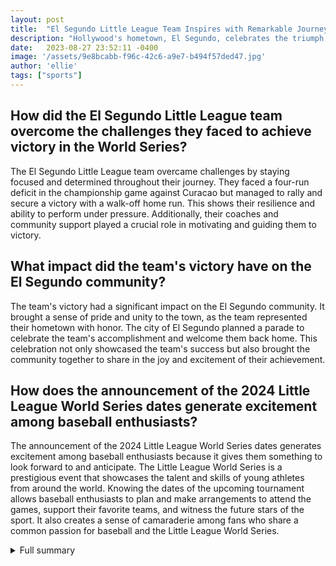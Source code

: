 ```yaml
---
layout: post
title:  "El Segundo Little League Team Inspires with Remarkable Journey to Victory"
description: "Hollywood's hometown, El Segundo, celebrates the triumph of their Little League team in this year's World Series."
date:   2023-08-27 23:52:11 -0400
image: '/assets/9e8bcabb-f96c-42c6-a9e7-b494f57ded47.jpg'
author: 'ellie'
tags: ["sports"]
---
```


## How did the El Segundo Little League team overcome the challenges they faced to achieve victory in the World Series?
The El Segundo Little League team overcame challenges by staying focused and determined throughout their journey. They faced a four-run deficit in the championship game against Curacao but managed to rally and secure a victory with a walk-off home run. This shows their resilience and ability to perform under pressure. Additionally, their coaches and community support played a crucial role in motivating and guiding them to victory.

## What impact did the team's victory have on the El Segundo community?
The team's victory had a significant impact on the El Segundo community. It brought a sense of pride and unity to the town, as the team represented their hometown with honor. The city of El Segundo planned a parade to celebrate the team's accomplishment and welcome them back home. This celebration not only showcased the team's success but also brought the community together to share in the joy and excitement of their achievement.

## How does the announcement of the 2024 Little League World Series dates generate excitement among baseball enthusiasts?
The announcement of the 2024 Little League World Series dates generates excitement among baseball enthusiasts because it gives them something to look forward to and anticipate. The Little League World Series is a prestigious event that showcases the talent and skills of young athletes from around the world. Knowing the dates of the upcoming tournament allows baseball enthusiasts to plan and make arrangements to attend the games, support their favorite teams, and witness the future stars of the sport. It also creates a sense of camaraderie among fans who share a common passion for baseball and the Little League World Series.


<details>
        <summary>Full summary</summary>
<p>I. Introduction</p>
<p>The El Segundo Little League team, representing Hollywood's hometown, achieved a remarkable victory in this year's Little League World Series. The team's journey was filled with ups and downs, culminating in a thrilling championship game against Curacao. Despite facing a four-run deficit, the El Segundo All Stars rallied to secure a 6-5 victory, thanks to a walk-off home run by Louis Lappe.</p>
<p>II. El Segundo Little League's Journey</p>
<p>Team manager Danny Boehle expressed his pride and emotions after achieving their long-awaited mission. The team's victory captured the attention of the entertainment industry, highlighting their impressive journey as local heroes. To celebrate their accomplishment, the city of El Segundo has planned a parade to welcome the team back home from Pennsylvania.</p>
<p>III. The Championship Game against Curacao</p>
<p>During the annual fall meeting of the Little League International Board of Directors, the official dates for the 2024 Little League World Series (LLWS) were announced, confirming the dates for all seven World Series events as well as the international rotation for the Little League Baseball World Series through 2024. 2022, 2023, and 2024 World Series events were discussed.</p>
<p>IV. Celebration and Recognition</p>
<p>Southern California little league team, comprising Louis Lappe, Jaxon Kalish, and Ollie Parks, showcased their skills and determination in the Little League World Series. Their journey to the championship was not easy, but they overcame every obstacle they faced. In the finals of the West Region Tournament, they displayed their prowess by scoring early runs and demonstrating excellent pitching.</p>
<p>V. Announcement of 2024 Little League World Series</p>
<p>Thanks to the leadership of team manager Danny Boehle and coaches Tim Abrams and Eddie Lee, the El Segundo team was able to reach new heights. The victory in San Bernardino on August 11 secured their place in the Little League World Series, and they continued to impress with their exceptional performances.</p>
<p>VI. The Path to the Championship</p>
<p>Facing off against Texas in the U.S. championship game, El Segundo is determined to avenge their previous loss and secure the title. With star pitcher Louis Lappe leading the way, supported by Brody Brooks and the rest of the team, El Segundo is ready to give their all on the field.</p>
<p>VII. The El Segundo Team's Determination</p>
<p>The road to the championship has been filled with challenges, but the El Segundo team has remained focused and determined. They have shown exceptional athleticism and dedication to the sport. The players have put their summer vacation on hold and are missing school to participate in the World Series.</p>
<p>VIII. Community Support and Parade</p>
<p>Bringing home the championship would be the ultimate reward for their hard work and sacrifices. The El Segundo community is eagerly awaiting their return and has planned a parade to celebrate their incredible achievement.</p>
<p>IX. Inspiring Young Athletes</p>
<p>In addition to the El Segundo team's success, the Little League World Series has announced the official dates for the 2024 event. This announcement has generated excitement among baseball enthusiasts, who are already looking forward to the next edition of the tournament.</p>
<p>X. Conclusion</p>
<p>The Little League World Series is a platform for young athletes to showcase their skills and compete at the highest level. It provides them with an opportunity to represent their region and make lifelong memories. As the El Segundo team prepares for their game against Texas and the upcoming events of the Little League World Series, their journey serves as an inspiration to young athletes everywhere. Their determination, resilience, and teamwork remind us of the true spirit of sportsmanship.</p>
</details>